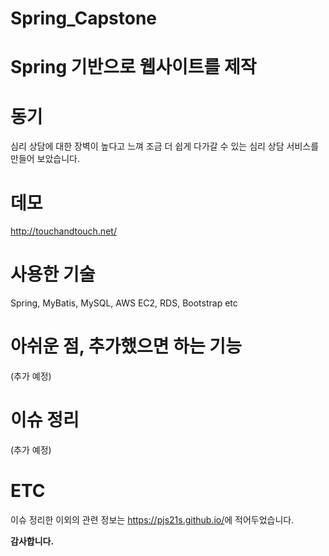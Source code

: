 # Spring_Capstone

# Spring 기반으로 웹사이트를 제작

# 동기

심리 상담에 대한 장벽이 높다고 느껴 조금 더 쉽게 다가갈 수 있는 심리 상담 서비스를 만들어 보았습니다.

# 데모

<http://touchandtouch.net/>

# 사용한 기술

Spring, MyBatis, MySQL, AWS EC2, RDS, Bootstrap etc
 
# 아쉬운 점, 추가했으면 하는 기능

(추가 예정)

# 이슈 정리

(추가 예정)

# ETC

이슈 정리한 이외의 관련 정보는 <https://pjs21s.github.io/>에 적어두었습니다.

**감사합니다.**

